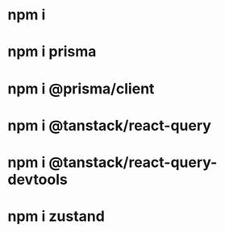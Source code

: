 <!-- Installation -->

# npm i

# npm i prisma

# npm i @prisma/client

# npm i @tanstack/react-query

# npm i @tanstack/react-query-devtools

# npm i zustand

<!--
Workflow Summary
Supabase → Streams DB changes via WebSockets.

TanStack Query → Manages server state + realtime cache updates.

Zustand → Handles client state (UI preferences, computed data).

Components → Combine both for rendering.
 -->
